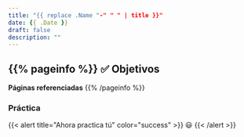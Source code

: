 ```yaml
---
title: "{{ replace .Name "-" " " | title }}"
date: {{ .Date }}   
draft: false
description: ""
---
```


{{% pageinfo %}}
:white_check_mark:
**Objetivos**
---
**Páginas referenciadas**
{{% /pageinfo %}}
### Práctica
{{< alert title="Ahora practica tú" color="success" >}}
:smiley:
  {{< /alert >}}
